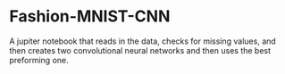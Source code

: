# Fashion-MNIST-CNN
A jupiter notebook that reads in the data, checks for missing values, and then creates two convolutional neural networks and then uses the best preforming one.
